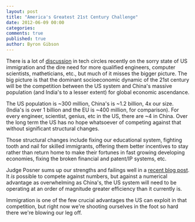 ```yaml
---
layout: post
title: "America's Greatest 21st Century Challenge"
date: 2012-06-09 00:00
categories: 
comments: true
published: true
author: Byron Gibson
---
```

There is a lot of [discussion][1] in tech circles recently on the sorry state of US immigration and the dire need for more qualified engineers, computer scientists, matheticians, etc., but much of it misses the bigger picture.  The big picture is that the dominant socioeconomic dynamic of the 21st century will be the competition between the US system and China's massive population (and India's to a lesser extent) for global economic ascendance.

The US population is ~300 million, China's is ~1.2 billion, 4x our size. (India's is over 1 billion and the EU is ~400 million, for comparison).  For every engineer, scientist, genius, etc in the US, there are ~4 in China.  Over the long term the US has no hope whatsoever of competing against that without significant structural changes.

<!-- more -->

Those structural changes include fixing our educational system, fighting tooth and nail for skilled immigrants, offering them better incentives to stay rather than return home to make their fortunes in fast growing developing economies, fixing the broken financial and patent/IP systems, etc.

Judge Posner sums up our strengths and failings well in a [recent blog post][2]. It *is* possible to compete against numbers, but against a numerical advantage as overwhelming as China's, the US system will need to be operating at an order of magnitude greater efficiency than it currently is.  

Immigration is one of the few crucial advantages the US can exploit in that competition, but right now we're shooting ourselves in the foot so hard there we're blowing our leg off.

[1]:    https://news.ycombinator.com/item?id=4086251
[2]:    http://www.becker-posner-blog.com/2012/06/capitalismposner.html
